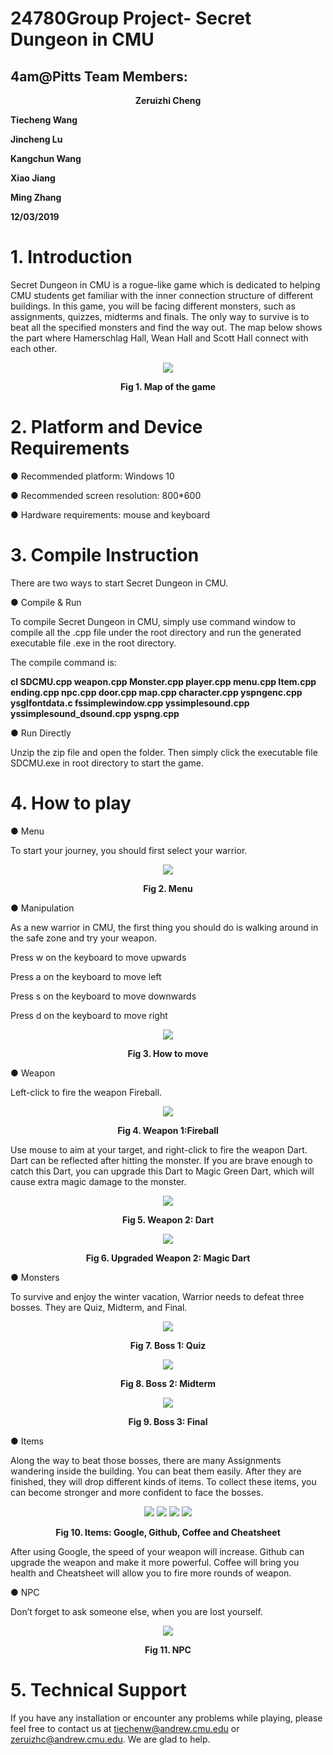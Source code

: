 # 24780Group Project- Secret Dungeon in CMU



## 4am@Pitts Team Members:
<p align="center">
<b>Zeruizhi Cheng

Tiecheng Wang

Jincheng Lu

Kangchun Wang

Xiao Jiang

Ming Zhang</b>
</p>
<strong>12/03/2019</strong>

# 1. Introduction

Secret Dungeon in CMU is a rogue-like game which is dedicated to helping CMU students get familiar with the inner connection structure of different buildings. In this game, you will be facing different monsters, such as assignments, quizzes, midterms and finals. The only way to survive is to beat all the specified monsters and find the way out. The map below shows the part where Hamerschlag Hall, Wean Hall and Scott Hall connect with each other.

<div align=center><img src="https://github.com/MarvelousV/24780FinalProject/blob/master/ReadMe%20Image/1580093359672.png"/></div>
    
<p align="center">
    <b>Fig 1. Map of the game</b>
</p>


# 2. Platform and Device Requirements

●   Recommended platform: Windows 10

●   Recommended screen resolution: 800*600

●   Hardware requirements: mouse and keyboard

# 3. Compile Instruction

There are two ways to start Secret Dungeon in CMU. 

●   Compile & Run

To compile Secret Dungeon in CMU, simply use command window to compile all the .cpp file under the root directory and run the generated executable file .exe in the root directory.

The compile command is: 

**cl SDCMU.cpp weapon.cpp Monster.cpp player.cpp menu.cpp Item.cpp ending.cpp npc.cpp door.cpp map.cpp character.cpp yspngenc.cpp ysglfontdata.c fssimplewindow.cpp yssimplesound.cpp yssimplesound_dsound.cpp yspng.cpp**


●   Run Directly

Unzip the zip file and open the folder. Then simply click the executable file SDCMU.exe in root directory to start the game.

# 4. How to play

●  Menu

To start your journey, you should first select your warrior. 

<div align=center><img src="https://github.com/MarvelousV/24780FinalProject/blob/master/ReadMe%20Image/1580093453054.png"/></div>

<p align="center">
    <b>Fig 2. Menu</b>
</p>
    

●  Manipulation

As a new warrior in CMU, the first thing you should do is walking around in the safe zone and try your weapon. 

 

Press w on the keyboard to move upwards

Press a on the keyboard to move left

Press s on the keyboard to move downwards

Press d on the keyboard to move right

<div align=center><img src="https://github.com/MarvelousV/24780FinalProject/blob/master/ReadMe%20Image/1580093523834.png"/></div>

<p align="center">
    <b>Fig 3. How to move</b>
</p>
    

●  Weapon

Left-click to fire the weapon Fireball. 

  <div align=center>
      
  </div>

<div align=center><img src="https://github.com/MarvelousV/24780FinalProject/blob/master/ReadMe%20Image/1580093796847.png"/></div>

<p align="center">
    <b>Fig 4. Weapon 1:Fireball</b>
</p>

 

Use mouse to aim at your target, and right-click to fire the weapon Dart. Dart can be reflected after hitting the monster. If you are brave enough to catch this Dart, you can upgrade this Dart to Magic Green Dart, which will cause extra magic damage to the monster.

<div align=center><img src="https://github.com/MarvelousV/24780FinalProject/blob/master/ReadMe%20Image/1580093877661.png"/></div>

<p align="center">
    <b>Fig 5. Weapon 2: Dart</b>
</p>

 

<div align=center><img src="https://github.com/MarvelousV/24780FinalProject/blob/master/ReadMe%20Image/1580093991216.png"/></div>

<p align="center">
    <b>Fig 6. Upgraded Weapon 2: Magic Dart</b>
</p>

 

●  Monsters

To survive and enjoy the winter vacation, Warrior needs to defeat three bosses. They are Quiz, Midterm, and Final.

<div align=center><img src="https://github.com/MarvelousV/24780FinalProject/blob/master/ReadMe%20Image/1580094046868.png"/></div>

<p align="center">
    <b>Fig 7. Boss 1: Quiz</b>
</p>



<div align=center><img src="https://github.com/MarvelousV/24780FinalProject/blob/master/ReadMe%20Image/1580094093000.png"/></div>

<p align="center">
    <b>Fig 8. Boss 2: Midterm</b>
</p>


<div align=center><img src="https://github.com/MarvelousV/24780FinalProject/blob/master/ReadMe%20Image/1580094394718.png"/></div>

<p align="center">
    <b>Fig 9. Boss 3: Final</b>
</p>

 

●  Items 

Along the way to beat those bosses, there are many Assignments wandering inside the building. You can beat them easily. After they are finished, they will drop different kinds of items. To collect these items, you can become stronger and more confident to face the bosses.

<p align="center">
    <img src="https://github.com/MarvelousV/24780FinalProject/blob/master/ReadMe%20Image/1580094745459.png">
    <img src="https://github.com/MarvelousV/24780FinalProject/blob/master/ReadMe%20Image/1580094751293.png">
    <img src="https://github.com/MarvelousV/24780FinalProject/blob/master/ReadMe%20Image/1580094804179.png">
    <img src="https://github.com/MarvelousV/24780FinalProject/blob/master/ReadMe%20Image/1580094832538.png">
</p>

<p align="center">
    <b>Fig 10. Items: Google, Github, Coffee and Cheatsheet</b>
</p>

 

After using Google, the speed of your weapon will increase. Github can upgrade the weapon and make it more powerful. Coffee will bring you health and Cheatsheet will allow you to fire more rounds of weapon.

 
●  NPC

Don’t forget to ask someone else, when you are lost yourself.
<div align=center><img src="https://github.com/MarvelousV/24780FinalProject/blob/master/ReadMe%20Image/20200126223059329.png"/></div>
  
<p align="center">
    <b>Fig 11. NPC</b>
</p>


# 5. Technical Support

If you have any installation or encounter any problems while playing, please feel free to contact us at [tiechenw@andrew.cmu.edu](mailto:tiechenw@andrew.cmu.edu) or [zeruizhc@andrew.cmu.edu](mailto:zeruizhc@andrew.cmu.edu). We are glad to help.
